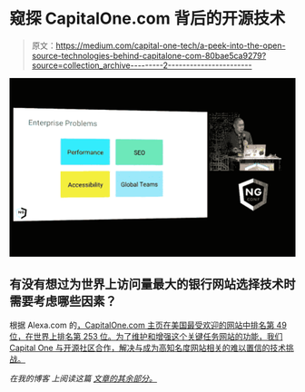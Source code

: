 # 窥探 CapitalOne.com 背后的开源技术

> 原文：<https://medium.com/capital-one-tech/a-peek-into-the-open-source-technologies-behind-capitalone-com-80bae5ca9279?source=collection_archive---------2----------------------->

![](img/db35903c82fd5cada7158b4be837f301.png)

## 有没有想过为世界上访问量最大的银行网站选择技术时需要考虑哪些因素？

根据 Alexa.com 的[，CapitalOne.com 主页在美国最受欢迎的网站中排名第 49 位，在世界上排名第 253 位。为了维护和增强这个关键任务网站的功能，我们 Capital One 与开源社区合作，解决与成为高知名度网站相关的难以置信的技术挑战。](http://www.alexa.com/siteinfo/capitalone.com)

*在我的博客* *上阅读这篇* [*文章的其余部分。*](https://michikono.com/2016/09/21/a-peek-into-the-open-source-technologies-behind-capitalone-com/)